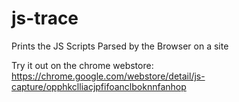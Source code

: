 js-trace
========

Prints the JS Scripts Parsed by the Browser on a site

Try it out on the chrome webstore:
https://chrome.google.com/webstore/detail/js-capture/opphkclliacjpfifoanclboknnfanhop
